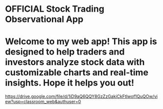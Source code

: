 # OFFICIAL Stock Trading Observational App 
# Welcome to my web app! This app is designed to help traders and investors analyze stock data with customizable charts and real-time insights. Hope it helps you out!
https://drive.google.com/file/d/1iD9aQ6QQY8GzZzGakiCkFtIwof1QuQOw/view?usp=classroom_web&authuser=0

